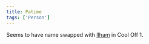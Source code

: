 ```yaml
---
title: Patime
tags: ['Person']
---
```

Seems to have name swapped with [Ilham](_wiki/ilham.md) in Cool Off 1.
